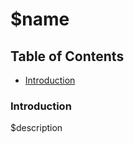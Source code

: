 # $name

## Table of Contents  

* [Introduction](#introduction)<a name="introduction"/>

### Introduction

$description